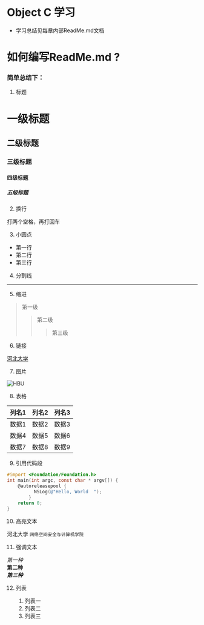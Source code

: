 # Object C 学习
- 学习总结见每章内部ReadMe.md文档

# 如何编写ReadMe.md ?
### 简单总结下：
1. 标题  
# 一级标题
## 二级标题
### 三级标题
#### 四级标题
##### 五级标题

2. 换行    

打两个空格，再打回车  

3. 小圆点  
 
- 第一行
- 第二行
- 第三行

4. 分割线  

-------------------------
5. 缩进  
  
> 第一级
>> 第二级
>>> 第三级

6. 链接  

[河北大学](http://www.hbu.edu.cn/)  

7. 图片  
 
![HBU](http://upload.news.hbu.cn/2017/1103/thumb_390_270_1509722092321.jpg)  

8. 表格  

  列名1  |  列名2  |  列名3  
  ----   |  -----  |  --------
   数据1 |  数据2  |  数据3
   数据4 |  数据5  |  数据6
   数据7 |  数据8  |  数据9
  
9. 引用代码段  

```Objective-C
#import <Foundation/Foundation.h>
int main(int argc, const char * argv[]) {
    @autoreleasepool {
          NSLog(@"Hello, World  ");
        }
    return 0;
}
```
10. 高亮文本  

河北大学 `网络空间安全与计算机学院`  

11. 强调文本  
   
*第一种*  
**第二种**  
***第三种***  

12. 列表  

    1. 列表一   
    2. 列表二    
    3. 列表三    
